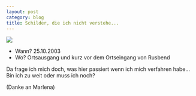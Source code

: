 ```yaml
---
layout: post
category: blog
title: Schilder, die ich nicht verstehe...
---
```


![](h/images-blog/marlena_IMGP4345.jpg)

* Wann? 25.10.2003
* Wo? Ortsausgang und kurz vor dem Ortseingang von Rusbend

Da frage ich mich doch, was hier passiert wenn ich mich verfahren habe... Bin ich zu weit oder muss ich noch?

(Danke an Marlena)